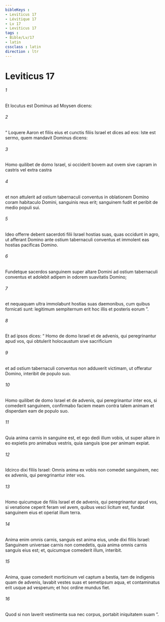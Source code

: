 ```yaml
---
bibleKeys : 
- Leviticus 17
- Lévitique 17
- Lv 17
- Leviticus 17
tags : 
- Bible/Lv/17
- latin
cssclass : latin
direction : ltr
---
```


# Leviticus 17

###### 1
Et locutus est Dominus ad Moysen dicens: 
###### 2
“ Loquere Aaron et filiis eius et cunctis filiis Israel et dices ad eos: Iste est sermo, quem mandavit Dominus dicens: 
###### 3
Homo quilibet de domo Israel, si occiderit bovem aut ovem sive capram in castris vel extra castra 
###### 4
et non attulerit ad ostium tabernaculi conventus in oblationem Domino coram habitaculo Domini, sanguinis reus erit; sanguinem fudit et peribit de medio populi sui. 
###### 5
Ideo offerre debent sacerdoti filii Israel hostias suas, quas occidunt in agro, ut afferant Domino ante ostium tabernaculi conventus et immolent eas hostias pacificas Domino. 
###### 6
Fundetque sacerdos sanguinem super altare Domini ad ostium tabernaculi conventus et adolebit adipem in odorem suavitatis Domino; 
###### 7
et nequaquam ultra immolabunt hostias suas daemonibus, cum quibus fornicati sunt: legitimum sempiternum erit hoc illis et posteris eorum ”.
###### 8
Et ad ipsos dices: “ Homo de domo Israel et de advenis, qui peregrinantur apud vos, qui obtulerit holocaustum sive sacrificium 
###### 9
et ad ostium tabernaculi conventus non adduxerit victimam, ut offeratur Domino, interibit de populo suo.
###### 10
Homo quilibet de domo Israel et de advenis, qui peregrinantur inter eos, si comederit sanguinem, confirmabo faciem meam contra talem animam et disperdam eam de populo suo. 
###### 11
Quia anima carnis in sanguine est, et ego dedi illum vobis, ut super altare in eo expietis pro animabus vestris, quia sanguis ipse per animam expiat. 
###### 12
Idcirco dixi filiis Israel: Omnis anima ex vobis non comedet sanguinem, nec ex advenis, qui peregrinantur inter vos.
###### 13
Homo quicumque de filiis Israel et de advenis, qui peregrinantur apud vos, si venatione ceperit feram vel avem, quibus vesci licitum est, fundat sanguinem eius et operiat illum terra. 
###### 14
Anima enim omnis carnis, sanguis est anima eius, unde dixi filiis Israel: Sanguinem universae carnis non comedetis, quia anima omnis carnis sanguis eius est; et, quicumque comederit illum, interibit.
###### 15
Anima, quae comederit morticinum vel captum a bestia, tam de indigenis quam de advenis, lavabit vestes suas et semetipsum aqua, et contaminatus erit usque ad vesperum; et hoc ordine mundus fiet. 
###### 16
Quod si non laverit vestimenta sua nec corpus, portabit iniquitatem suam ”.
